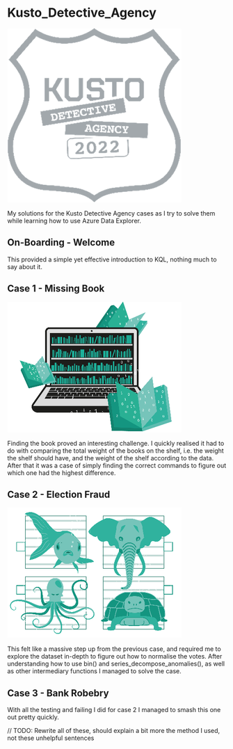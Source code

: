 # Kusto_Detective_Agency
![Kusto Detective Agency Logo](/img/kusto.png "Kusto Detective Agency Log")

My solutions for the Kusto Detective Agency cases as I try to solve them while learning how to use Azure Data Explorer.


## On-Boarding - Welcome
This provided a simple yet effective introduction to KQL, nothing much to say about it.


## Case 1 - Missing Book
![Case 1 Picture](/img/case1.png "Case 1 Picture")

Finding the book proved an interesting challenge. I quickly realised it had to do with comparing the total weight of the books on the shelf, i.e. the weight the shelf should have, and the weight of the shelf according to the data. After that it was a case of simply finding the correct commands to figure out which one had the highest difference.


## Case 2 - Election Fraud
![Case 2 Picture](/img/case2.png "Case 2 Picture")

This felt like a massive step up from the previous case, and required me to explore the dataset in-depth to figure out how to normalise the votes. After understanding how to use bin() and series_decompose_anomalies(), as well as other intermediary functions I managed to solve the case. 


## Case 3 - Bank Robebry
With all the testing and failing I did for case 2 I managed to smash this one out pretty quickly.

// TODO: Rewrite all of these, should explain a bit more the method I used, not these unhelpful sentences

